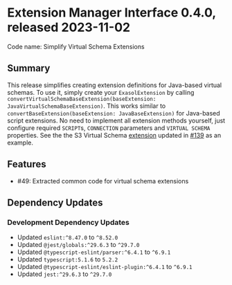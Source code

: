 # Extension Manager Interface 0.4.0, released 2023-11-02

Code name: Simplify Virtual Schema Extensions

## Summary

This release simplifies creating extension definitions for Java-based virtual schemas. To use it, simply create your `ExasolExtension` by calling `convertVirtualSchemaBaseExtension(baseExtension: JavaVirtualSchemaBaseExtension)`. This works similar to `convertBaseExtension(baseExtension: JavaBaseExtension)` for Java-based script extensions. No need to implement all extension methods yourself, just configure required `SCRIPT`s, `CONNECTION` parameters and `VIRTUAL SCHEMA` properties. See the the S3 Virtual Schema [extension](https://github.com/exasol/s3-document-files-virtual-schema/blob/main/extension/src/extension.ts) updated in [#139](https://github.com/exasol/s3-document-files-virtual-schema/pull/139) as an example.

## Features

* #49: Extracted common code for virtual schema extensions

## Dependency Updates

### Development Dependency Updates

* Updated `eslint:^8.47.0` to `^8.52.0`
* Updated `@jest/globals:^29.6.3` to `^29.7.0`
* Updated `@typescript-eslint/parser:^6.4.1` to `^6.9.1`
* Updated `typescript:5.1.6` to `5.2.2`
* Updated `@typescript-eslint/eslint-plugin:^6.4.1` to `^6.9.1`
* Updated `jest:^29.6.3` to `^29.7.0`
